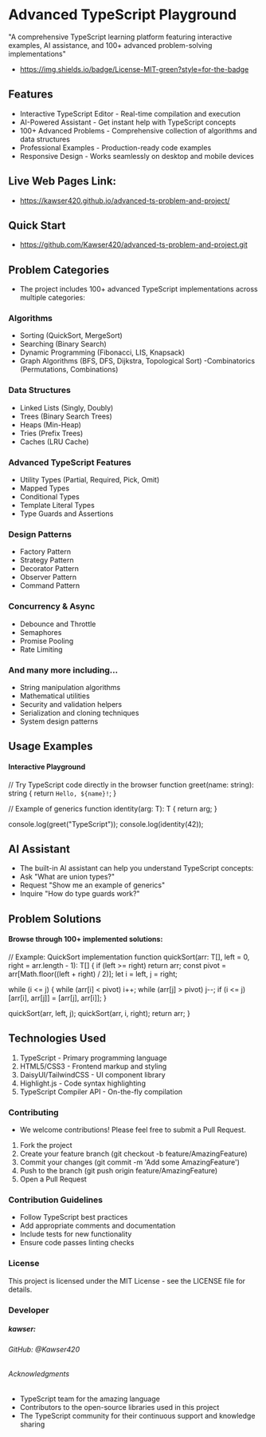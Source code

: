 # Advanced TypeScript Playground

"A comprehensive TypeScript learning platform featuring interactive examples, AI assistance, and 100+ advanced problem-solving implementations"

- https://img.shields.io/badge/License-MIT-green?style=for-the-badge

## Features

- Interactive TypeScript Editor - Real-time compilation and execution
- AI-Powered Assistant - Get instant help with TypeScript concepts
- 100+ Advanced Problems - Comprehensive collection of algorithms and data structures
- Professional Examples - Production-ready code examples
- Responsive Design - Works seamlessly on desktop and mobile devices

## Live Web Pages Link:

- https://kawser420.github.io/advanced-ts-problem-and-project/

## Quick Start

- https://github.com/Kawser420/advanced-ts-problem-and-project.git

## Problem Categories

- The project includes 100+ advanced TypeScript implementations across multiple categories:

### Algorithms

- Sorting (QuickSort, MergeSort)
- Searching (Binary Search)
- Dynamic Programming (Fibonacci, LIS, Knapsack)
- Graph Algorithms (BFS, DFS, Dijkstra, Topological Sort)
  -Combinatorics (Permutations, Combinations)

### Data Structures

- Linked Lists (Singly, Doubly)
- Trees (Binary Search Trees)
- Heaps (Min-Heap)
- Tries (Prefix Trees)
- Caches (LRU Cache)

### Advanced TypeScript Features

- Utility Types (Partial, Required, Pick, Omit)
- Mapped Types
- Conditional Types
- Template Literal Types
- Type Guards and Assertions

### Design Patterns

- Factory Pattern
- Strategy Pattern
- Decorator Pattern
- Observer Pattern
- Command Pattern

### Concurrency & Async

- Debounce and Throttle
- Semaphores
- Promise Pooling
- Rate Limiting

### And many more including...

- String manipulation algorithms
- Mathematical utilities
- Security and validation helpers
- Serialization and cloning techniques
- System design patterns

## Usage Examples

#### Interactive Playground

// Try TypeScript code directly in the browser
function greet(name: string): string {
return `Hello, ${name}!`;
}

// Example of generics
function identity<T>(arg: T): T {
return arg;
}

console.log(greet("TypeScript"));
console.log(identity<number>(42));

## AI Assistant

- The built-in AI assistant can help you understand TypeScript concepts:
- Ask "What are union types?"
- Request "Show me an example of generics"
- Inquire "How do type guards work?"

## Problem Solutions

#### Browse through 100+ implemented solutions:

// Example: QuickSort implementation
function quickSort<T>(arr: T[], left = 0, right = arr.length - 1): T[] {
if (left >= right) return arr;
const pivot = arr[Math.floor((left + right) / 2)];
let i = left, j = right;

while (i <= j) {
while (arr[i] < pivot) i++;
while (arr[j] > pivot) j--;
if (i <= j) [arr[i], arr[j]] = [arr[j], arr[i]];
}

quickSort(arr, left, j);
quickSort(arr, i, right);
return arr;
}

## Technologies Used

1. TypeScript - Primary programming language
2. HTML5/CSS3 - Frontend markup and styling
3. DaisyUI/TailwindCSS - UI component library
4. Highlight.js - Code syntax highlighting
5. TypeScript Compiler API - On-the-fly compilation

### Contributing

- We welcome contributions! Please feel free to submit a Pull Request.

1. Fork the project
2. Create your feature branch (git checkout -b feature/AmazingFeature)
3. Commit your changes (git commit -m 'Add some AmazingFeature')
4. Push to the branch (git push origin feature/AmazingFeature)
5. Open a Pull Request

### Contribution Guidelines

- Follow TypeScript best practices
- Add appropriate comments and documentation
- Include tests for new functionality
- Ensure code passes linting checks

### License

This project is licensed under the MIT License - see the LICENSE file for details.

### Developer

##### kawser:

###### GitHub: @Kawser420

###### Acknowledgments

- TypeScript team for the amazing language
- Contributors to the open-source libraries used in this project
- The TypeScript community for their continuous support and knowledge sharing
